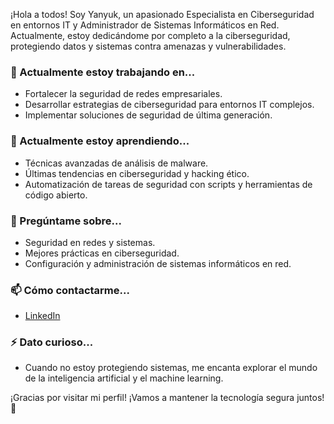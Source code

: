 ¡Hola a todos! Soy Yanyuk, un apasionado Especialista en Ciberseguridad en entornos IT y Administrador de Sistemas Informáticos en Red. Actualmente, estoy dedicándome por completo a la ciberseguridad, protegiendo datos y sistemas contra amenazas y vulnerabilidades.

### 🔭 Actualmente estoy trabajando en...
- Fortalecer la seguridad de redes empresariales.
- Desarrollar estrategias de ciberseguridad para entornos IT complejos.
- Implementar soluciones de seguridad de última generación.

### 🌱 Actualmente estoy aprendiendo...
- Técnicas avanzadas de análisis de malware.
- Últimas tendencias en ciberseguridad y hacking ético.
- Automatización de tareas de seguridad con scripts y herramientas de código abierto.

### 💬 Pregúntame sobre...
- Seguridad en redes y sistemas.
- Mejores prácticas en ciberseguridad.
- Configuración y administración de sistemas informáticos en red.

### 📫 Cómo contactarme...
- [LinkedIn](https://www.linkedin.com/in/olek-yanyuk-693180238/)

### ⚡ Dato curioso...
- Cuando no estoy protegiendo sistemas, me encanta explorar el mundo de la inteligencia artificial y el machine learning.

¡Gracias por visitar mi perfil! ¡Vamos a mantener la tecnología segura juntos! 🚀
